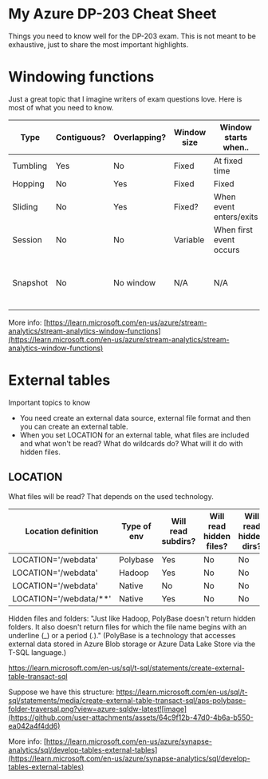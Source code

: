 # My Azure DP-203 Cheat Sheet
Things you need to know well for the DP-203 exam.
This is not meant to be exhaustive, just to share the most important highlights.

# Windowing functions
Just a great topic that I imagine writers of exam questions love. Here is most of what you need to know.

| Type | Contiguous? | Overlapping? | Window size | Window starts when.. | Details |
| ---- | ----------- | ------------ | ----------- | -------------------- | ------- |
| Tumbling | Yes | No | Fixed | At fixed time | }
| Hopping | No | Yes | Fixed | Fixed | |
| Sliding | No | Yes | Fixed? | When event enters/exits | |
| Session | No | No | Variable | When first event occurs | |
| Snapshot | No | No window | N/A | N/A | Groups events that have the same timestamp |

More info:
[https://learn.microsoft.com/en-us/azure/stream-analytics/stream-analytics-window-functions](https://learn.microsoft.com/en-us/azure/stream-analytics/stream-analytics-window-functions)


# External tables
Important topics to know
* You need create an external data source, external file format and then you can create an external table.
* When you set LOCATION for an external table, what files are included and what won't be read? What do wildcards do? What will it do with hidden files.

## LOCATION
What files will be read? That depends on the used technology.

| Location definition | Type of env | Will read subdirs? | Will read hidden files? | Will read hidden dirs? |
| ------------------- | ------- | ---- | ---- | -- |
| LOCATION='/webdata' | Polybase | Yes | No | No |
| LOCATION='/webdata' | Hadoop | Yes | No | No |
| LOCATION='/webdata' | Native | No | No | No |
| LOCATION='/webdata/**' | Native | Yes | No | No |

Hidden files and folders: "Just like Hadoop, PolyBase doesn't return hidden folders. It also doesn't return files for which the file name begins with an underline (_) or a period (.)."
(PolyBase is a technology that accesses external data stored in Azure Blob storage or Azure Data Lake Store via the T-SQL language.)

https://learn.microsoft.com/en-us/sql/t-sql/statements/create-external-table-transact-sql

Suppose we have this structure:
https://learn.microsoft.com/en-us/sql/t-sql/statements/media/create-external-table-transact-sql/aps-polybase-folder-traversal.png?view=azure-sqldw-latest![image](https://github.com/user-attachments/assets/64c9f12b-47d0-4b6a-b550-ea042a4f4dd6)

More info:
[https://learn.microsoft.com/en-us/azure/synapse-analytics/sql/develop-tables-external-tables](https://learn.microsoft.com/en-us/azure/synapse-analytics/sql/develop-tables-external-tables)


